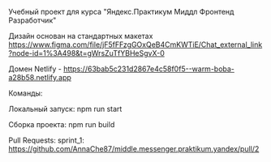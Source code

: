 Учебный проект для курса "Яндекс.Практикум Миддл Фронтенд Разработчик"

Дизайн основан на стандартных макетах https://www.figma.com/file/jF5fFFzgGOxQeB4CmKWTiE/Chat_external_link?node-id=1%3A498&t=gWrsZuTfYBHeSgvX-0

Домен Netlify - https://63bab5c231d2867e4c58f0f5--warm-boba-a28b58.netlify.app

Команды:

Локальный запуск: npm run start

Сборка проекта: npm run build

Pull Requests:
sprint_1: https://github.com/AnnaChe87/middle.messenger.praktikum.yandex/pull/2
